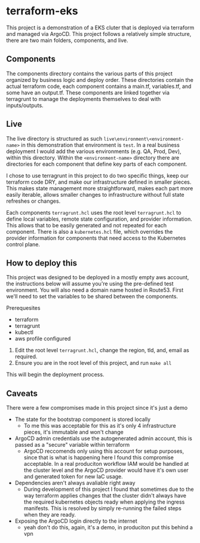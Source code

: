 # terraform-eks

This project is a demonstration of a EKS cluter that is deployed via terraform and managed via ArgoCD. This project follows a relatively simple structure, there are two main folders, components, and live.

## Components

The components directory contains the various parts of this project organized by business logic and deploy order. These directories contain the actual terraform code, each component contains a main.tf, variables.tf, and some have an output.tf. These components are linked together via terragrunt to manage the deployments themselves to deal with inputs/outputs.

## Live 
The live directory is structured as such `live\environment\<environment-name>` in this demonstration that environment is `test`. In a real business deployment I would add the various environments (e.g. QA, Prod, Dev), within this directory. Within the `<environment-name>` directory there are directories for each component that define key parts of each component.

I chose to use terragrunt in this project to do two specific things, keep our terraform code DRY, and make our infrastructure defined in smaller pieces. This makes state management more straightforward, makes each part more easily iterable, allows smaller changes to infrastructure without full state refreshes or changes.

Each components `terragrunt.hcl` uses the root level `terragrunt.hcl` to define local variables, remote state configuration, and provider information. This allows that to be easily generated and not repeated for each component. There is also a `kubernetes.hcl` file, which overrides the provider information for components that need access to the Kubernetes control plane.

## How to deploy this 
This project was designed to be deployed in a mostly empty aws account, the instructions below will assume you're using the pre-defined test environment. You will also need a domain name hosted in Route53. First we'll need to set the variables to be shared between the components.

Prerequesites
- terraform
- terragrunt
- kubectl
- aws profile configured

1. Edit the root level `terragrunt.hcl`, change the region, tld, and, email as required.
2. Ensure you are in the root level of this project, and run `make all`

This will begin the deployment process.

## Caveats
There were a few compromises made in this project since it's just a demo 
- The state for the bootstrap component is stored locally
    - To me this was acceptable for this as it's only 4 infrastructure pieces, it's immutable and won't change
- ArgoCD admin credentials use the autogenerated admin account, this is passed as a "secure" variable within terraform
    - ArgoCD reccomends only using this account for setup purposes, since that is what is happening here I found this compromise acceptable. In a real produciton workflow IAM would be handled at the cluster level and the ArgoCD provider would have it's own user and generated token for new IaC usage.
- Dependencies aren't always avaliable right away 
    - During development of this project I found that sometimes due to the way terraform applies changes that the cluster didn't always have the required kubernetes objects ready when applying the ingress manifests. This is resolved by simply re-running the failed steps when they are ready.
- Exposing the ArgoCD login directly to the internet
    - yeah don't do this, again, it's a demo, in produciton put this behind a vpn
    
